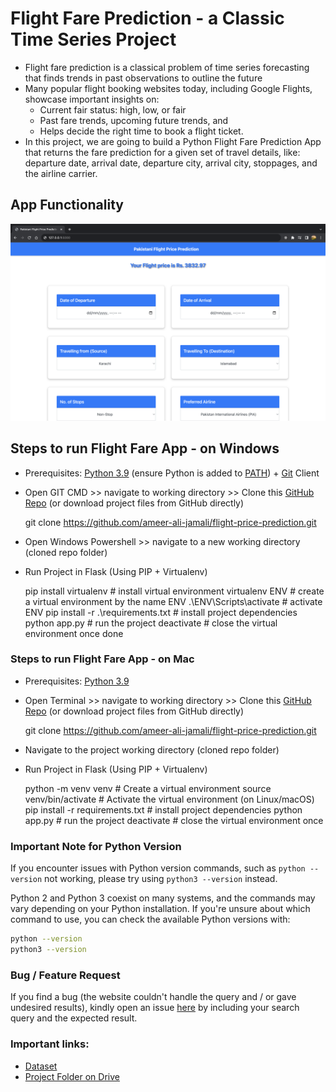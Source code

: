 # Flight Fare Prediction - a Classic Time Series Project

* Flight fare prediction is a classical problem of time series forecasting that finds trends in past observations to outline the future
* Many popular flight booking websites today, including Google Flights, showcase important insights on:
  * Current fair status: high, low, or fair
  * Past fare trends, upcoming future trends, and
  * Helps decide the right time to book a flight ticket.
* In this project, we are going to build a Python Flight Fare Prediction App that returns the fare prediction for a given set of travel details, like:  departure date, arrival date, departure city, arrival city, stoppages, and the airline carrier.

## App Functionality

![](templates/App_Functionality.png)

## Steps to run Flight Fare App - on Windows

* Prerequisites: [Python 3.9](https://www.python.org/downloads/) (ensure Python is added to [PATH](https://medium.com/co-learning-lounge/how-to-download-install-python-on-windows-2021-44a707994013)) + [Git](https://git-scm.com/downloads) Client
* Open GIT CMD >> navigate to working directory >> Clone this [GitHub Repo](https://github.com/ameer-ali-jamali/flight-price-prediction.git) (or download project files from GitHub directly)

  git clone https://github.com/ameer-ali-jamali/flight-price-prediction.git
* Open Windows Powershell >> navigate to a new working directory (cloned repo folder)
* Run Project in Flask (Using PIP + Virtualenv)

  pip install virtualenv                  # install virtual environment
  virtualenv ENV                          # create a virtual environment by the name ENV
  .\ENV\Scripts\activate                  # activate ENV
  pip install -r .\requirements.txt       # install project dependencies
  python app.py                           # run the project
  deactivate                              # close the virtual environment once done

### Steps to run Flight Fare App - on Mac

* Prerequisites: [Python 3.9
  ](https://www.python.org/downloads/)
* Open Terminal >> navigate to working directory >> Clone this [GitHub Repo](https://github.com/ameer-ali-jamali/flight-price-prediction.git) (or download project files from GitHub directly)

  git clone https://github.com/ameer-ali-jamali/flight-price-prediction.git
* Navigate to the project working directory (cloned repo folder)
* Run Project in Flask (Using PIP + Virtualenv)

  python -m venv venv              # Create a virtual environment
  source venv/bin/activate        # Activate the virtual environment (on Linux/macOS)
  pip install -r requirements.txt  # install project dependencies
  python app.py                         # run the project
  deactivate                              # close the virtual environment once

### Important Note for Python Version

If you encounter issues with Python version commands, such as `python --version` not working, please try using `python3 --version` instead.

Python 2 and Python 3 coexist on many systems, and the commands may vary depending on your Python installation. If you're unsure about which command to use, you can check the available Python versions with:

```bash
python --version
python3 --version
```



### Bug / Feature Request

If you find a bug (the website couldn't handle the query and / or gave undesired results), kindly open an issue [here](https://github.com/ameer-ali-jamali/flight-price-prediction/issues) by including your search query and the expected result.

### Important links:

* [Dataset](https://www.kaggle.com/datasets/nikhilmittal/flight-fare-prediction-mh)
* [Project Folder on Drive](https://drive.google.com/drive/folders/1vnapi048bbmoXyoxOLLX6W_tA6a1uQ9w?usp=sharing)
